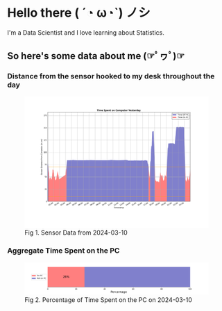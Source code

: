 
# Hello there ( ´◔ ω◔`) ノシ

I'm a Data Scientist and I love learning about Statistics.

## So here's some data about me (☞ﾟヮﾟ)☞


### Distance from the sensor hooked to my desk throughout the day
<figure>
  <picture>
    <source media="(prefers-color-scheme: dark)" srcset="Pi/readme/graphs/lineplot/dark-plot-2024-03-10.png">
    <source media="(prefers-color-scheme: light)" srcset="Pi/readme/graphs/lineplot/light-plot-2024-03-10.png">
    <img alt="Shows a black logo in light color mode and a white one in dark color mode." src="Pi/readme/graphs/lineplot/light-plot-2024-03-10.png">
  </picture>
  <figcaption>Fig 1. Sensor Data from 2024-03-10</figcaption>
</figure>



### Aggregate Time Spent on the PC
<figure>
  <picture>
    <source media="(prefers-color-scheme: dark)" srcset="Pi/readme/graphs/barplot/dark-plot-2024-03-10.png">
    <source media="(prefers-color-scheme: light)" srcset="Pi/readme/graphs/barplot/light-plot-2024-03-10.png">
    <img alt="Shows a black logo in light color mode and a white one in dark color mode." src="Pi/readme/graphs/barplot/light-plot-2024-03-10.png">
  </picture>
  <figcaption>Fig 2. Percentage of Time Spent on the PC on 2024-03-10</figcaption>
</figure>
